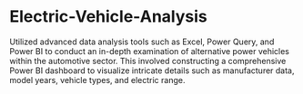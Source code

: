 # Electric-Vehicle-Analysis
Utilized advanced data analysis tools such as Excel, Power Query, and Power BI to conduct an in-depth examination of alternative power vehicles within the automotive sector. This involved constructing a comprehensive Power BI dashboard to visualize intricate details such as manufacturer data, model years, vehicle types, and electric range.
